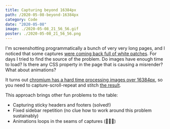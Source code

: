 ```yaml
---
title: Capturing beyond 16384px
path: /2020-05-08-beyond-16384px
category: Code
date: "2020-05-08"
image: ./2020-05-08_21_56_56.gif
poster: ./2020-05-08_21_56_56.png
---
```


I'm screenshotting programmatically a bunch of very very long pages, and I noticed that some captures [were coming back full of white patches](https://fluxcapacitorprod.blob.core.windows.net/fluxcontainer/2020-05-06/desktop/enterprise.png). For days I tried to find the source of the problem. Do images have enough time to load? Is there any CSS property in the page that is causing a misrender? What about animations?

It turns out [chromium has a hard time processing images over 16384px](https://github.com/puppeteer/puppeteer/pull/937), so you need to capture-scroll-repeat and stitch [the result](https://fluxcapacitorprod.blob.core.windows.net/fluxcontainer/2020-05-07/desktop/enterprise.png).

This approach brings other fun problems to the table:

- Capturing sticky headers and footers (solved!)
- Fixed sidebar repetition (no clue how to work around this problem sustainably)
- Animations loops in the seams of captures (🤷🏼‍♂️)
